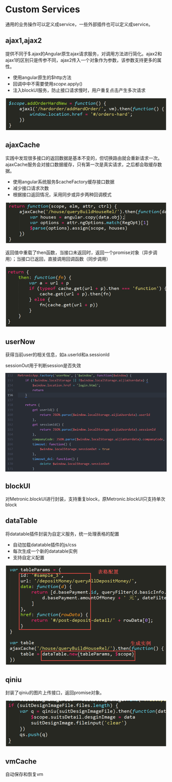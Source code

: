 # Custom Services

通用的业务操作可以定义成service，一些外部插件也可以定义成service。

## ajax1,ajax2

提供不同于$.ajax的Angular原生ajax请求服务，对调用方法进行简化。ajax2和ajax1的区别只是传参不同，ajax2传入一个对象作为参数，该参数支持更多的属性。

* 使用angular原生的$http方法
* 回调中中不需要使用$scope.$apply()
* 注入blockUI服务，防止接口请求慢时，用户重复点击产生多次请求

![test](./images/1.png)

## ajaxCache

实践中发现很多接口的返回数据是基本不变的，但切换路由就会重新请求一次。ajaxCache服务会对接口数据缓存，只有第一次是真实请求，之后都会取缓存数据。

* 使用angular系统服务$cacheFactory缓存接口数据
* 减少接口请求次数
* 根据接口返回情况，采用同步或异步两种回调模式

![test](./images/3.png)

返回值中重载了then函数，当接口未返回时，返回一个promise对象（异步调用）；当接口已返回，直接调用回调函数（同步调用）

![test](./images/2.png)

## userNow

获得当前user的相关信息，如a.userId和a.sessionId

sessionOut用于判断session是否失效

![test](./images/11.png)

## blockUI

对Metronic.blockUI进行封装，支持重复block，原Metronic.blockUI只支持单次block

## dataTable

将datatable插件封装为自定义服务，统一处理表格的配置

* 自动加载datatable插件的js/css
* 每次生成一个新的datatable实例
* 支持自定义配置

![test](./images/4.png)

## qiniu

封装了qiniu的图片上传接口，返回promise对象。

![test](./images/5.png)

## vmCache

自动保存和恢复vm
